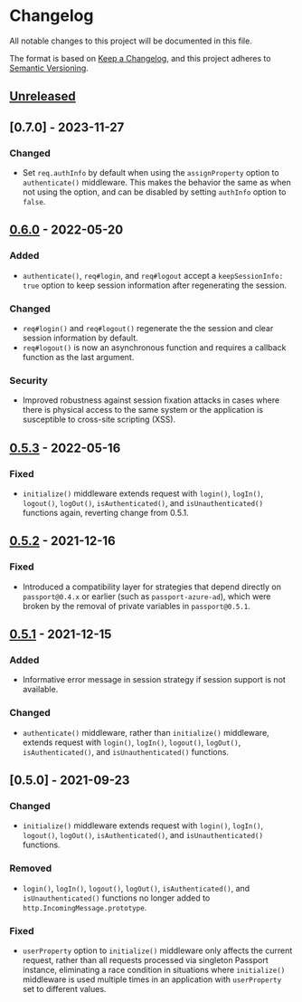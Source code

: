 # Changelog
All notable changes to this project will be documented in this file.

The format is based on [Keep a Changelog](https://keepachangelog.com/en/1.0.0/),
and this project adheres to [Semantic Versioning](https://semver.org/spec/v2.0.0.html).

## [Unreleased]

## [0.7.0] - 2023-11-27
### Changed
- Set `req.authInfo` by default when using the `assignProperty` option to
`authenticate()` middleware.  This makes the behavior the same as when not using
the option, and can be disabled by setting `authInfo` option to `false`.

## [0.6.0] - 2022-05-20
### Added
- `authenticate()`, `req#login`, and `req#logout` accept a
`keepSessionInfo: true` option to keep session information after regenerating
the session.

### Changed

- `req#login()` and `req#logout()` regenerate the the session and clear session
information by default.
- `req#logout()` is now an asynchronous function and requires a callback
function as the last argument.

### Security

- Improved robustness against session fixation attacks in cases where there is
physical access to the same system or the application is susceptible to
cross-site scripting (XSS).

## [0.5.3] - 2022-05-16
### Fixed

- `initialize()` middleware extends request with `login()`, `logIn()`,
`logout()`, `logOut()`, `isAuthenticated()`, and `isUnauthenticated()` functions
again, reverting change from 0.5.1.

## [0.5.2] - 2021-12-16
### Fixed
- Introduced a compatibility layer for strategies that depend directly on
`passport@0.4.x` or earlier (such as `passport-azure-ad`), which were
broken by the removal of private variables in `passport@0.5.1`.

## [0.5.1] - 2021-12-15
### Added
- Informative error message in session strategy if session support is not
available.

### Changed

- `authenticate()` middleware, rather than `initialize()` middleware, extends
request with `login()`, `logIn()`, `logout()`, `logOut()`, `isAuthenticated()`,
and `isUnauthenticated()` functions.

## [0.5.0] - 2021-09-23
### Changed

- `initialize()` middleware extends request with `login()`, `logIn()`,
`logout()`, `logOut()`, `isAuthenticated()`, and `isUnauthenticated()`
functions.

### Removed

- `login()`, `logIn()`, `logout()`, `logOut()`, `isAuthenticated()`, and
`isUnauthenticated()` functions no longer added to `http.IncomingMessage.prototype`.

### Fixed

- `userProperty` option to `initialize()` middleware only affects the current
request, rather than all requests processed via singleton Passport instance,
eliminating a race condition in situations where `initialize()` middleware is
used multiple times in an application with `userProperty` set to different
values.

[Unreleased]: https://github.com/jscott/passport/compare/v0.6.0...HEAD
[0.6.0]: https://github.com/jscott/passport/compare/v0.5.3...v0.6.0
[0.5.3]: https://github.com/jscott/passport/compare/v0.5.2...v0.5.3
[0.5.2]: https://github.com/jscott/passport/compare/v0.5.1...v0.5.2
[0.5.1]: https://github.com/jscott/passport/compare/v0.5.0...v0.5.1
